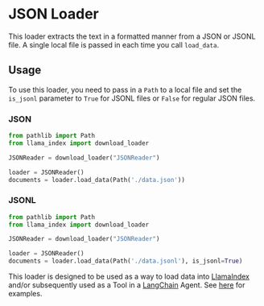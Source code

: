 # JSON Loader

This loader extracts the text in a formatted manner from a JSON or JSONL file. A single local file is passed in each time you call `load_data`.

## Usage

To use this loader, you need to pass in a `Path` to a local file and set the `is_jsonl` parameter to `True` for JSONL files or `False` for regular JSON files.

### JSON

```python
from pathlib import Path
from llama_index import download_loader

JSONReader = download_loader("JSONReader")

loader = JSONReader()
documents = loader.load_data(Path('./data.json'))
```

### JSONL

```python
from pathlib import Path
from llama_index import download_loader

JSONReader = download_loader("JSONReader")

loader = JSONReader()
documents = loader.load_data(Path('./data.jsonl'), is_jsonl=True)
```

This loader is designed to be used as a way to load data into [LlamaIndex](https://github.com/jerryjliu/llama_index/tree/main/llama_index) and/or subsequently used as a Tool in a [LangChain](https://github.com/hwchase17/langchain) Agent. See [here](https://github.com/emptycrown/llama-hub/tree/main) for examples.
